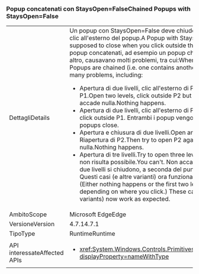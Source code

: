 ### <a name="chained-popups-with-staysopenfalse"></a><span data-ttu-id="34978-101">Popup concatenati con StaysOpen=False</span><span class="sxs-lookup"><span data-stu-id="34978-101">Chained Popups with StaysOpen=False</span></span>

|   |   |
|---|---|
|<span data-ttu-id="34978-102">Dettagli</span><span class="sxs-lookup"><span data-stu-id="34978-102">Details</span></span>|<span data-ttu-id="34978-103">Un popup con StaysOpen=False deve chiudersi quando si fa clic all'esterno del popup.</span><span class="sxs-lookup"><span data-stu-id="34978-103">A Popup with StaysOpen=False is supposed to close when you click outside the Popup.</span></span> <span data-ttu-id="34978-104">Due o più popup concatenati, ad esempio un popup che ne contiene un altro, causavano molti problemi, tra cui:</span><span class="sxs-lookup"><span data-stu-id="34978-104">When two or more such Popups are chained (i.e. one contains another), there were many problems, including:</span></span><ul><li><span data-ttu-id="34978-105">Apertura di due livelli, clic all'esterno di P2, ma all'interno di P1.</span><span class="sxs-lookup"><span data-stu-id="34978-105">Open two levels, click outside P2 but inside P1.</span></span>  <span data-ttu-id="34978-106">Non accade nulla.</span><span class="sxs-lookup"><span data-stu-id="34978-106">Nothing happens.</span></span></li><li><span data-ttu-id="34978-107">Apertura di due livelli, clic all'esterno di P1.</span><span class="sxs-lookup"><span data-stu-id="34978-107">Open two levels, click outside P1.</span></span>  <span data-ttu-id="34978-108">Entrambi i popup vengono chiusi.</span><span class="sxs-lookup"><span data-stu-id="34978-108">Both popups close.</span></span></li><li><span data-ttu-id="34978-109">Apertura e chiusura di due livelli.</span><span class="sxs-lookup"><span data-stu-id="34978-109">Open and close two levels.</span></span>  <span data-ttu-id="34978-110">Riapertura di P2.</span><span class="sxs-lookup"><span data-stu-id="34978-110">Then try to open P2 again.</span></span>  <span data-ttu-id="34978-111">Non accade nulla.</span><span class="sxs-lookup"><span data-stu-id="34978-111">Nothing happens.</span></span></li><li><span data-ttu-id="34978-112">Apertura di tre livelli.</span><span class="sxs-lookup"><span data-stu-id="34978-112">Try to open three levels.</span></span>  <span data-ttu-id="34978-113">L'operazione non risulta possibile.</span><span class="sxs-lookup"><span data-stu-id="34978-113">You can't.</span></span>  <span data-ttu-id="34978-114">Non accade nulla o i primi due livelli si chiudono, a seconda del punto in cui si fa clic. Questi casi (e altre varianti) ora funzionano come previsto.</span><span class="sxs-lookup"><span data-stu-id="34978-114">(Either nothing happens or the first two levels close, depending on where you click.) These cases (and other variants) now work as expected.</span></span></li></ul>|
|<span data-ttu-id="34978-115">Ambito</span><span class="sxs-lookup"><span data-stu-id="34978-115">Scope</span></span>|<span data-ttu-id="34978-116">Microsoft Edge</span><span class="sxs-lookup"><span data-stu-id="34978-116">Edge</span></span>|
|<span data-ttu-id="34978-117">Versione</span><span class="sxs-lookup"><span data-stu-id="34978-117">Version</span></span>|<span data-ttu-id="34978-118">4.7.1</span><span class="sxs-lookup"><span data-stu-id="34978-118">4.7.1</span></span>|
|<span data-ttu-id="34978-119">Tipo</span><span class="sxs-lookup"><span data-stu-id="34978-119">Type</span></span>|<span data-ttu-id="34978-120">Runtime</span><span class="sxs-lookup"><span data-stu-id="34978-120">Runtime</span></span>|
|<span data-ttu-id="34978-121">API interessate</span><span class="sxs-lookup"><span data-stu-id="34978-121">Affected APIs</span></span>|<ul><li><xref:System.Windows.Controls.Primitives.Popup.StaysOpen?displayProperty=nameWithType></li></ul>|

